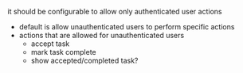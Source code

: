 it should be configurable to allow only authenticated user actions
- default is allow unauthenticated users to perform specific actions
- actions that are allowed for unauthenticated users
    - accept task
    - mark task complete
    - show accepted/completed task?